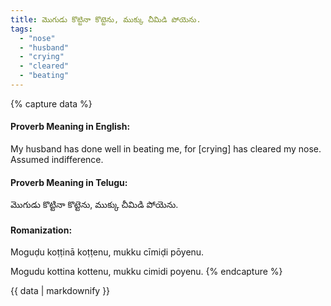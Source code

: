 ```yaml
---
title: మొగుడు కొట్టినా కొట్టెను, ముక్కు చీమిడి పోయెను.
tags:
  - "nose"
  - "husband"
  - "crying"
  - "cleared"
  - "beating"
---
```


{% capture data %}
#### Proverb Meaning in English:
My husband has done well in beating me, for [crying] has cleared my nose.
Assumed indifference.

#### Proverb Meaning in Telugu:
మొగుడు కొట్టినా కొట్టెను, ముక్కు చీమిడి పోయెను.

#### Romanization:
Moguḍu koṭṭinā koṭṭenu, mukku cīmiḍi pōyenu.

Mogudu kottina kottenu, mukku cimidi poyenu.
{% endcapture %}

{{ data | markdownify }}

